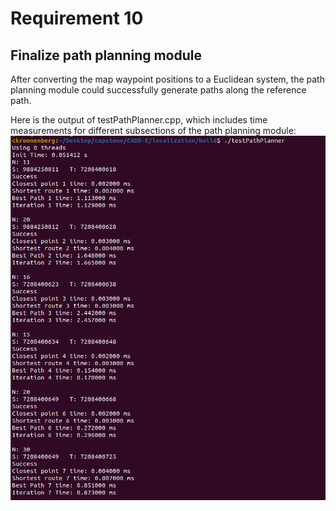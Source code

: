 # Requirement 10
## Finalize path planning module

After converting the map waypoint positions to a Euclidean system, the path planning module could successfully generate paths along the reference path.

Here is the output of testPathPlanner.cpp, which includes time measurements for different subsections of the path planning module:
![](pathPlannerOutput.png 'Pathing planning object')